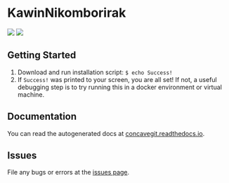 # KawinNikomborirak
![](https://img.shields.io/badge/build-passing-green) ![](https://img.shields.io/badge/dependencies-up--to--date-blue)

## Getting Started
1. Download and run installation script: `$ echo Success!`
2. If `Success!` was printed to your screen, you are all set!
   If not, a useful debugging step is to try running this in a docker environment or virtual machine.

## Documentation
You can read the autogenerated docs at [concavegit.readthedocs.io](https://twitter.com/KNikomborirak).

## Issues
File any bugs or errors at the [issues page](https://github.com/concavegit/concavegit/issues).
